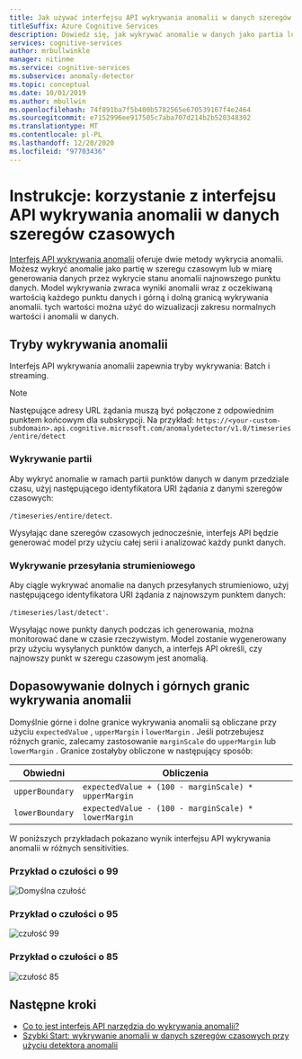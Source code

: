 ```yaml
---
title: Jak używać interfejsu API wykrywania anomalii w danych szeregów czasowych
titleSuffix: Azure Cognitive Services
description: Dowiedz się, jak wykrywać anomalie w danych jako partia lub dane przesyłane strumieniowo.
services: cognitive-services
author: mrbullwinkle
manager: nitinme
ms.service: cognitive-services
ms.subservice: anomaly-detector
ms.topic: conceptual
ms.date: 10/01/2019
ms.author: mbullwin
ms.openlocfilehash: 74f891ba7f5b400b5782565e670539167f4e2464
ms.sourcegitcommit: e7152996ee917505c7aba707d214b2b520348302
ms.translationtype: MT
ms.contentlocale: pl-PL
ms.lasthandoff: 12/20/2020
ms.locfileid: "97703436"
---
```

# <a name="how-to-use-the-anomaly-detector-api-on-your-time-series-data"></a>Instrukcje: korzystanie z interfejsu API wykrywania anomalii w danych szeregów czasowych  

[Interfejs API wykrywania anomalii](https://westus2.dev.cognitive.microsoft.com/docs/services/AnomalyDetector/operations/post-timeseries-entire-detect) oferuje dwie metody wykrycia anomalii. Możesz wykryć anomalie jako partię w szeregu czasowym lub w miarę generowania danych przez wykrycie stanu anomalii najnowszego punktu danych. Model wykrywania zwraca wyniki anomalii wraz z oczekiwaną wartością każdego punktu danych i górną i dolną granicą wykrywania anomalii. tych wartości można użyć do wizualizacji zakresu normalnych wartości i anomalii w danych.

## <a name="anomaly-detection-modes"></a>Tryby wykrywania anomalii 

Interfejs API wykrywania anomalii zapewnia tryby wykrywania: Batch i streaming.

> [!NOTE]
> Następujące adresy URL żądania muszą być połączone z odpowiednim punktem końcowym dla subskrypcji. Na przykład: `https://<your-custom-subdomain>.api.cognitive.microsoft.com/anomalydetector/v1.0/timeseries/entire/detect`


### <a name="batch-detection"></a>Wykrywanie partii

Aby wykryć anomalie w ramach partii punktów danych w danym przedziale czasu, użyj następującego identyfikatora URI żądania z danymi szeregów czasowych: 

`/timeseries/entire/detect`. 

Wysyłając dane szeregów czasowych jednocześnie, interfejs API będzie generować model przy użyciu całej serii i analizować każdy punkt danych.  

### <a name="streaming-detection"></a>Wykrywanie przesyłania strumieniowego

Aby ciągle wykrywać anomalie na danych przesyłanych strumieniowo, użyj następującego identyfikatora URI żądania z najnowszym punktem danych: 

`/timeseries/last/detect'`. 

Wysyłając nowe punkty danych podczas ich generowania, można monitorować dane w czasie rzeczywistym. Model zostanie wygenerowany przy użyciu wysyłanych punktów danych, a interfejs API określi, czy najnowszy punkt w szeregu czasowym jest anomalią.

## <a name="adjusting-lower-and-upper-anomaly-detection-boundaries"></a>Dopasowywanie dolnych i górnych granic wykrywania anomalii

Domyślnie górne i dolne granice wykrywania anomalii są obliczane przy użyciu `expectedValue` , `upperMargin` i `lowerMargin` . Jeśli potrzebujesz różnych granic, zalecamy zastosowanie `marginScale` do `upperMargin` lub `lowerMargin` . Granice zostałyby obliczone w następujący sposób:

|Obwiedni  |Obliczenia  |
|---------|---------|
|`upperBoundary` | `expectedValue + (100 - marginScale) * upperMargin`        |
|`lowerBoundary` | `expectedValue - (100 - marginScale) * lowerMargin`        |

W poniższych przykładach pokazano wynik interfejsu API wykrywania anomalii w różnych sensitivities.

### <a name="example-with-sensitivity-at-99"></a>Przykład o czułości o 99

![Domyślna czułość](../media/sensitivity_99.png)

### <a name="example-with-sensitivity-at-95"></a>Przykład o czułości o 95

![czułość 99](../media/sensitivity_95.png)

### <a name="example-with-sensitivity-at-85"></a>Przykład o czułości o 85

![czułość 85](../media/sensitivity_85.png)

## <a name="next-steps"></a>Następne kroki

* [Co to jest interfejs API narzędzia do wykrywania anomalii?](../overview.md)
* [Szybki Start: wykrywanie anomalii w danych szeregów czasowych przy użyciu detektora anomalii](../quickstarts/client-libraries.md)
